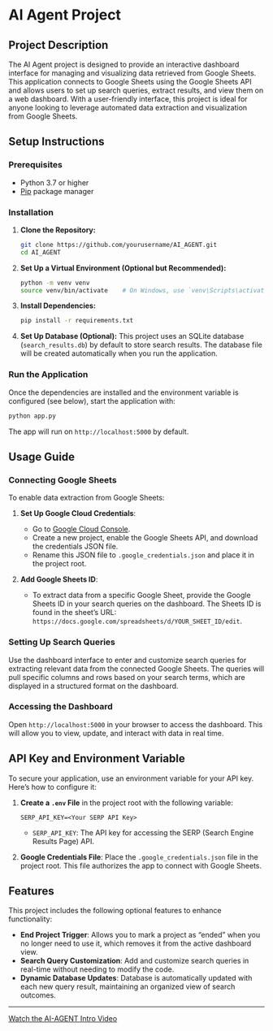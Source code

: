 # AI Agent Project

## Project Description

The AI Agent project is designed to provide an interactive dashboard interface for managing and visualizing data retrieved from Google Sheets. This application connects to Google Sheets using the Google Sheets API and allows users to set up search queries, extract results, and view them on a web dashboard. With a user-friendly interface, this project is ideal for anyone looking to leverage automated data extraction and visualization from Google Sheets.

## Setup Instructions

### Prerequisites

- Python 3.7 or higher
- [Pip](https://pip.pypa.io/en/stable/installation/) package manager

### Installation

1. **Clone the Repository:**
   ```bash
   git clone https://github.com/yourusername/AI_AGENT.git
   cd AI_AGENT
   ```

2. **Set Up a Virtual Environment (Optional but Recommended):**
   ```bash
   python -m venv venv
   source venv/bin/activate    # On Windows, use `venv\Scripts\activate`
   ```

3. **Install Dependencies:**
   ```bash
   pip install -r requirements.txt
   ```

4. **Set Up Database (Optional):**
   This project uses an SQLite database (`search_results.db`) by default to store search results. The database file will be created automatically when you run the application.

### Run the Application

Once the dependencies are installed and the environment variable is configured (see below), start the application with:

```bash
python app.py
```

The app will run on `http://localhost:5000` by default.

## Usage Guide

### Connecting Google Sheets

To enable data extraction from Google Sheets:

1. **Set Up Google Cloud Credentials**:
   - Go to [Google Cloud Console](https://console.cloud.google.com/).
   - Create a new project, enable the Google Sheets API, and download the credentials JSON file.
   - Rename this JSON file to `.google_credentials.json` and place it in the project root.

2. **Add Google Sheets ID**:
   - To extract data from a specific Google Sheet, provide the Google Sheets ID in your search queries on the dashboard. The Sheets ID is found in the sheet’s URL: `https://docs.google.com/spreadsheets/d/YOUR_SHEET_ID/edit`.

### Setting Up Search Queries

Use the dashboard interface to enter and customize search queries for extracting relevant data from the connected Google Sheets. The queries will pull specific columns and rows based on your search terms, which are displayed in a structured format on the dashboard.

### Accessing the Dashboard

Open `http://localhost:5000` in your browser to access the dashboard. This will allow you to view, update, and interact with data in real time.

## API Key and Environment Variable

To secure your application, use an environment variable for your API key. Here’s how to configure it:

1. **Create a `.env` File** in the project root with the following variable:

   ```plaintext
   SERP_API_KEY=<Your SERP API Key>
   ```

   - `SERP_API_KEY`: The API key for accessing the SERP (Search Engine Results Page) API.

2. **Google Credentials File**:
   Place the `.google_credentials.json` file in the project root. This file authorizes the app to connect with Google Sheets.

## Features

This project includes the following optional features to enhance functionality:

- **End Project Trigger**: Allows you to mark a project as “ended” when you no longer need to use it, which removes it from the active dashboard view.
- **Search Query Customization**: Add and customize search queries in real-time without needing to modify the code.
- **Dynamic Database Updates**: Database is automatically updated with each new query result, maintaining an organized view of search outcomes.

---


[Watch the AI-AGENT Intro Video]([https://vimeo.com/YOUR_VIDEO_ID](https://drive.google.com/file/d/1OykPDchDwwox_k-gyn9iYJTp3t-laob_/view?usp=sharing))
